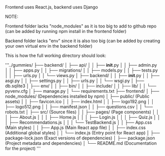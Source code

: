 Frontend uses React.js, backend uses Django

NOTE:

Frontend folder lacks "node_modules" as it is too big to add to github repo (can be added by running npm install in the frontend folder)

Backend folder lacks "env" since it is also too big (can be added by creating your own virtual env in the backend folder)

This is how the full working directory should look:

'''../gummies/
├── backend/
│   ├── api/
│   │   ├── __init__.py
│   │   ├── admin.py
│   │   ├── apps.py
│   │   ├── migrations/
│   │   ├── models.py
│   │   ├── tests.py
│   │   ├── urls.py
│   │   └── views.py
│   ├── backend/
│   │   ├── __init__.py
│   │   ├── asgi.py
│   │   ├── settings.py
│   │   ├── urls.py
│   │   └── wsgi.py
│   ├── db.sqlite3
│   ├── env/
│   │   ├── bin/
│   │   ├── include/
│   │   ├── lib/
│   │   └── pyvenv.cfg
│   ├── manage.py
│   └── requirements.txt
├── frontend/
│   ├── node_modules/        (Dependencies installed by npm)
│   ├── public/              (Public assets)
│   │   ├── favicon.ico
│   │   ├── index.html
│   │   ├── logo192.png
│   │   ├── logo512.png
│   │   ├── manifest.json
│   │   ├── questions.csv
│   │   └── robots.txt
│   ├── src/                 (Source files)
│   │   ├── pages/           (Page components)
│   │   │   ├── About.js
│   │   │   ├── Home.js
│   │   │   ├── Login.js
│   │   │   ├── Quiz.js
│   │   │   ├── Recommendations.js
│   │   │   └── TestBackend.js
│   │   ├── App.css          (Main styles)
│   │   ├── App.js           (Main React app file)
│   │   ├── index.css        (Additional global styles)
│   │   └── index.js         (Entry point for React app)
│   ├── package-lock.json    (Exact versions of dependencies)
│   ├── package.json         (Project metadata and dependencies)
│   └── README.md            (Documentation for the project)
'''
